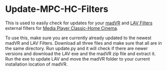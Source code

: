 # Update-MPC-HC-Filters

This is used to easily check for updates for your [madVR](http://forum.doom9.org/showthread.php?t=146228) and [LAV Filters](http://forum.doom9.org/showthread.php?t=156191) external filters for [Media Player Classic-Home Cinema](https://nightly.mpc-hc.org/).

To use this, make sure you are currently already updated to the newest madVR and LAV Filters. Download all three files and make sure that all are in the same directory. Run update.py and it will check if there are newer versions and download the LAV exe and the madVR zip file and extract it. Run the exe to update LAV and move the madVR folder to your current installation location of madVR.
